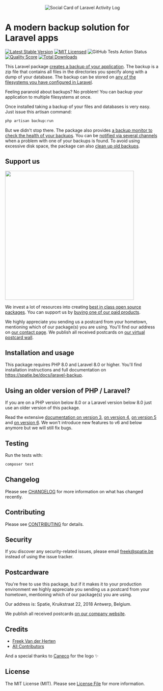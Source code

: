 <p align="center"><img src="/art/socialcard.png" alt="Social Card of Laravel Activity Log"></p>

# A modern backup solution for Laravel apps

[![Latest Stable Version](https://poser.pugx.org/spatie/laravel-backup/v/stable?format=flat-square)](https://packagist.org/packages/spatie/laravel-backup)
[![MIT Licensed](https://img.shields.io/badge/license-MIT-brightgreen.svg?style=flat-square)](LICENSE.md)
![GitHub Tests Action Status](https://img.shields.io/github/workflow/status/spatie/laravel-backup/run-tests?label=tests)
[![Quality Score](https://img.shields.io/scrutinizer/g/spatie/laravel-backup.svg?style=flat-square)](https://scrutinizer-ci.com/g/spatie/laravel-backup)
[![Total Downloads](https://img.shields.io/packagist/dt/spatie/laravel-backup.svg?style=flat-square)](https://packagist.org/packages/spatie/laravel-backup)

This Laravel package [creates a backup of your application](https://spatie.be/docs/laravel-backup/v7/taking-backups/overview). The backup is a zip file that contains all files in the directories you specify along with a dump of your database. The backup can be stored on [any of the filesystems you have configured in Laravel](https://laravel.com/docs/filesystem).

Feeling paranoid about backups? No problem! You can backup your application to multiple filesystems at once.

Once installed taking a backup of your files and databases is very easy. Just issue this artisan command:

``` bash
php artisan backup:run
```

But we didn't stop there. The package also provides [a backup monitor to check the health of your backups](https://spatie.be/docs/laravel-backup/v7/monitoring-the-health-of-all-backups/overview). You can be [notified via several channels](https://spatie.be/docs/laravel-backup/v7/sending-notifications/overview) when a problem with one of your backups is found.
To avoid using excessive disk space, the package can also [clean up old backups](https://spatie.be/docs/laravel-backup/v7/cleaning-up-old-backups/overview).

## Support us

[<img src="https://github-ads.s3.eu-central-1.amazonaws.com/laravel-backup.jpg?t=1" width="419px" />](https://spatie.be/github-ad-click/laravel-backup)

We invest a lot of resources into creating [best in class open source packages](https://spatie.be/open-source). You can support us by [buying one of our paid products](https://spatie.be/open-source/support-us).

We highly appreciate you sending us a postcard from your hometown, mentioning which of our package(s) you are using. You'll find our address on [our contact page](https://spatie.be/about-us). We publish all received postcards on [our virtual postcard wall](https://spatie.be/open-source/postcards).

## Installation and usage

This package requires PHP 8.0 and Laravel 8.0 or higher.
You'll find installation instructions and full documentation on https://spatie.be/docs/laravel-backup.

## Using an older version of PHP / Laravel?

If you are on a PHP version below 8.0 or a Laravel version below 8.0 just use an older version of this package.

Read the extensive [documentation on version 3](https://spatie.be/docs/laravel-backup/v3), [on version 4](https://spatie.be/docs/laravel-backup/v4), [on version 5](https://spatie.be/docs/laravel-backup/v5) and [on version 6](https://spatie.be/docs/laravel-backup/v6). We won't introduce new features to v6 and below anymore but we will still fix bugs.

## Testing

Run the tests with:

``` bash
composer test
```

## Changelog

Please see [CHANGELOG](CHANGELOG.md) for more information on what has changed recently.

## Contributing

Please see [CONTRIBUTING](.github/CONTRIBUTING.md) for details.

## Security

If you discover any security-related issues, please email freek@spatie.be instead of using the issue tracker.

## Postcardware

You're free to use this package, but if it makes it to your production environment we highly appreciate you sending us a postcard from your hometown, mentioning which of our package(s) you are using.

Our address is: Spatie, Kruikstraat 22, 2018 Antwerp, Belgium.

We publish all received postcards [on our company website](https://spatie.be/open-source/postcards).

## Credits

- [Freek Van der Herten](https://github.com/freekmurze)
- [All Contributors](../../contributors)

And a special thanks to [Caneco](https://twitter.com/caneco) for the logo ✨

## License

The MIT License (MIT). Please see [License File](LICENSE.md) for more information.
